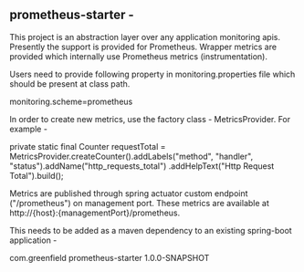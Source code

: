 prometheus-starter -
------------------

This project is an abstraction layer over any application monitoring apis. Presently the support is provided for Prometheus. Wrapper metrics are provided which internally use Prometheus metrics (instrumentation).

Users need to provide following property in monitoring.properties file which should be present at class path.

monitoring.scheme=prometheus


In order to create new metrics, use the factory class - MetricsProvider. For example -

private static final Counter requestTotal = MetricsProvider.createCounter().addLabels("method", "handler", "status").addName("http_requests_total")
														.addHelpText("Http Request Total").build();
			
Metrics are published through spring actuator custom endpoint ("/prometheus") on management port. These metrics are available at  http://{host}:{managementPort}/prometheus.


This needs to be added as a maven dependency to an existing spring-boot application -

<dependency>
  <groupId>com.greenfield</groupId>
	<artifactId>prometheus-starter</artifactId>
	<version>1.0.0-SNAPSHOT</version>
</dependency>
